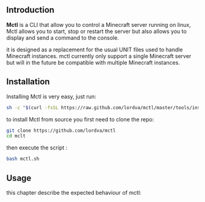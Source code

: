 ## Introduction

**Mctl** is a CLI that allow you to control a Minecraft server running on linux, Mctl allows you to start, stop or restart the server but also allows you to display and send a command to the console.

it is designed as a replacement for the usual UNIT files used to handle Minecraft instances.
mctl currently only support a single Minecraft server but will in the future be compatible with multiple Minecraft instances.

## Installation

Installing Mctl is very easy, just run:
```bash
sh -c "$(curl -fsSL https://raw.github.com/lordva/mctl/master/tools/install.sh)"
```

to install Mctl from source you first need to clone the repo:

```bash
git clone https://github.com/lordva/mctl
cd mclt
```
then execute the script :
```bash
bash mctl.sh
```

## Usage

this chapter describe the expected behaviour of mctl:
